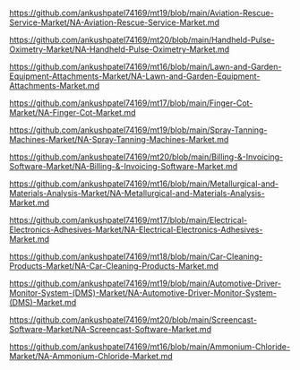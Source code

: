 <p><a href="https://github.com/ankushpatel74169/mt19/blob/main/Aviation-Rescue-Service-Market/NA-Aviation-Rescue-Service-Market.md">https://github.com/ankushpatel74169/mt19/blob/main/Aviation-Rescue-Service-Market/NA-Aviation-Rescue-Service-Market.md</a></p><p><a href="https://github.com/ankushpatel74169/mt20/blob/main/Handheld-Pulse-Oximetry-Market/NA-Handheld-Pulse-Oximetry-Market.md">https://github.com/ankushpatel74169/mt20/blob/main/Handheld-Pulse-Oximetry-Market/NA-Handheld-Pulse-Oximetry-Market.md</a></p><p><a href="https://github.com/ankushpatel74169/mt16/blob/main/Lawn-and-Garden-Equipment-Attachments-Market/NA-Lawn-and-Garden-Equipment-Attachments-Market.md">https://github.com/ankushpatel74169/mt16/blob/main/Lawn-and-Garden-Equipment-Attachments-Market/NA-Lawn-and-Garden-Equipment-Attachments-Market.md</a></p><p><a href="https://github.com/ankushpatel74169/mt17/blob/main/Finger-Cot-Market/NA-Finger-Cot-Market.md">https://github.com/ankushpatel74169/mt17/blob/main/Finger-Cot-Market/NA-Finger-Cot-Market.md</a></p><p><a href="https://github.com/ankushpatel74169/mt19/blob/main/Spray-Tanning-Machines-Market/NA-Spray-Tanning-Machines-Market.md">https://github.com/ankushpatel74169/mt19/blob/main/Spray-Tanning-Machines-Market/NA-Spray-Tanning-Machines-Market.md</a></p><p><a href="https://github.com/ankushpatel74169/mt20/blob/main/Billing-&-Invoicing-Software-Market/NA-Billing-&-Invoicing-Software-Market.md">https://github.com/ankushpatel74169/mt20/blob/main/Billing-&-Invoicing-Software-Market/NA-Billing-&-Invoicing-Software-Market.md</a></p><p><a href="https://github.com/ankushpatel74169/mt16/blob/main/Metallurgical-and-Materials-Analysis-Market/NA-Metallurgical-and-Materials-Analysis-Market.md">https://github.com/ankushpatel74169/mt16/blob/main/Metallurgical-and-Materials-Analysis-Market/NA-Metallurgical-and-Materials-Analysis-Market.md</a></p><p><a href="https://github.com/ankushpatel74169/mt17/blob/main/Electrical-Electronics-Adhesives-Market/NA-Electrical-Electronics-Adhesives-Market.md">https://github.com/ankushpatel74169/mt17/blob/main/Electrical-Electronics-Adhesives-Market/NA-Electrical-Electronics-Adhesives-Market.md</a></p><p><a href="https://github.com/ankushpatel74169/mt18/blob/main/Car-Cleaning-Products-Market/NA-Car-Cleaning-Products-Market.md">https://github.com/ankushpatel74169/mt18/blob/main/Car-Cleaning-Products-Market/NA-Car-Cleaning-Products-Market.md</a></p><p><a href="https://github.com/ankushpatel74169/mt19/blob/main/Automotive-Driver-Monitor-System-(DMS)-Market/NA-Automotive-Driver-Monitor-System-(DMS)-Market.md">https://github.com/ankushpatel74169/mt19/blob/main/Automotive-Driver-Monitor-System-(DMS)-Market/NA-Automotive-Driver-Monitor-System-(DMS)-Market.md</a></p><p><a href="https://github.com/ankushpatel74169/mt20/blob/main/Screencast-Software-Market/NA-Screencast-Software-Market.md">https://github.com/ankushpatel74169/mt20/blob/main/Screencast-Software-Market/NA-Screencast-Software-Market.md</a></p><p><a href="https://github.com/ankushpatel74169/mt16/blob/main/Ammonium-Chloride-Market/NA-Ammonium-Chloride-Market.md">https://github.com/ankushpatel74169/mt16/blob/main/Ammonium-Chloride-Market/NA-Ammonium-Chloride-Market.md</a></p>
